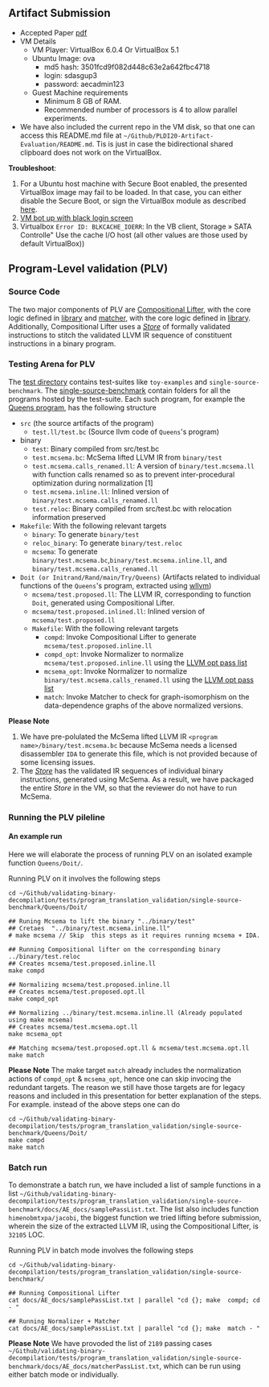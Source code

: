 ## Artifact Submission
 - Accepted Paper [pdf](https://github.com/sdasgup3/PLDI-2020-Artifact-Evaluation/blob/master/pldi2020-paper29.pdf)
 - VM Details
    - VM Player: VirtualBox 6.0.4 Or VirtualBox 5.1
    - Ubuntu Image: ova
      -   md5 hash: 3501fcd9f082d448c63e2a642fbc4718
      -   login: sdasgup3
      -   password: aecadmin123
    - Guest Machine requirements
      - Minimum 8 GB of RAM.
      - Recommended number of processors is 4 to allow parallel experiments.
  - We have also included the current repo in the VM disk, so that one can access this README.md file at `~/Github/PLDI20-Artifact-Evaluation/README.md`. Tis is just in case the bidirectional shared clipboard does not work on the VirtualBox.
  
**Troubleshoot**: 
1. For a Ubuntu host machine with Secure Boot enabled, the presented VirtualBox image may fail to be loaded. In that case, you can either disable the Secure Boot, or sign the VirtualBox module as described [here](https://askubuntu.com/questions/900118/vboxdrv-sh-failed-modprobe-vboxdrv-failed-please-use-dmesg-to-find-out-why/900121#900121).
2. [VM bot up with black login screen](https://askubuntu.com/questions/1134892/ubuntu-18-04-lts-on-virtualbox-boots-up-but-black-login-screen)
3. Virtualbox `Error ID: BLKCACHE_IOERR`: In the VB client, Storage » SATA Controlle" Use the cache I/O host (all other values are those used by default VirtualBox))


## Program-Level validation (PLV)
### Source Code

The two major components of PLV are [Compositional Lifter](https://github.com/sdasgup3/validating-binary-decompilation/blob/master/source/tools/decompiler/decompiler.cpp), with the core logic defined in [library](https://github.com/sdasgup3/validating-binary-decompilation/blob/master/source/libs/compositional-decompiler/compositional-decompiler.cpp) and [matcher](https://github.com/sdasgup3/validating-binary-decompilation/blob/master/source/tools/matcher/matcher.cpp), with the core logic defined in [library](https://github.com/sdasgup3/validating-binary-decompilation/blob/master/source/libs/llvm-graph-matching/llvm-graph-matching.cpp). Additionally, Compositional Lifter uses a [_Store_](https://github.com/sdasgup3/compd_cache) of formally validated instructions to stitch the validated LLVM IR sequence of constituent instructions in a binary program.

### Testing Arena for PLV

The [test directory](https://github.com/sdasgup3/validating-binary-decompilation/tree/master/tests/program_translation_validation/) contains test-suites like `toy-examples` and `single-source-benchmark`. The [single-source-benchmark](https://github.com/sdasgup3/validating-binary-decompilation/tree/master/tests/program_translation_validation/single-source-benchmark) contain folders for all the programs hosted by the test-suite. Each such program, for example the [Queens program](https://github.com/sdasgup3/validating-binary-decompilation/tree/master/tests/program_translation_validation/single-source-benchmark/Queens), has the following structure


 - `src` (the source artifacts of the program)
   - `test.ll/test.bc` (Source llvm code of `Queens`'s program) 
 - binary
   - `test`: Binary compiled from src/test.bc
   - `test.mcsema.bc`: McSema lifted LLVM IR from `binary/test`
   - `test.mcsema.calls_renamed.ll`: A version of `binary/test.mcsema.ll` with function calls renamed so as to prevent inter-procedural optimization during normalization [1]
   - `test.mcsema.inline.ll`: Inlined version of `binary/test.mcsema.calls_renamed.ll`
   - `test.reloc`: Binary compiled from src/test.bc with relocation information preserved
 - `Makefile`: With the following relevant targets
   - `binary`: To generate `binary/test`
   - `reloc_binary`: To generate `binary/test.reloc`
   - `mcsema`: To generate `binary/test.mcsema.bc`,`binary/test.mcsema.inline.ll`, and `binary/test.mcsema.calls_renamed.ll`  
  - `Doit (or Initrand/Rand/main/Try/Queens)` (Artifacts related to individual functions of the `Queens`'s program, extracted using [wllvm](https://github.com/travitch/whole-program-llvm))
    - `mcsema/test.proposed.ll`: The LLVM IR, corresponding to function `Doit`, generated using Compositional Lifter.
    - `mcsema/test.proposed.inlined.ll`: Inlined version of `mcsema/test.proposed.ll`
    - `Makefile`: With the following relevant targets
      - `compd`: Invoke Compositional Lifter to generate `mcsema/test.proposed.inline.ll`
      - `compd_opt`: Invoke Normalizer to normalize `mcsema/test.proposed.inline.ll` using the [LLVM opt pass list](https://github.com/sdasgup3/validating-binary-decompilation/blob/master/tests/scripts/matcher_driver.sh#L15)
      - `mcsema_opt`: Invoke Normalizer to normalize `binary/test.mcsema.calls_renamed.ll` using the [LLVM opt pass list](https://github.com/sdasgup3/validating-binary-decompilation/blob/master/tests/scripts/matcher_driver.sh#L15)
      - `match`: Invoke Matcher to check for graph-isomorphism on the data-dependence graphs of the above normalized versions.

**Please Note** 
 1. We have pre-polulated the McSema lifted LLVM IR `<program name>/binary/test.mcsema.bc` because McSema needs a licensed disassembler `IDA` to generate this file, which is not provided because of some licensing issues.
 2. The [_Store_](https://github.com/sdasgup3/compd_cache) has the validated IR sequences of individual binary instructions,  generated using McSema. As a result, we have packaged the entire _Store_ in the VM, so that the reviewer do not have to run McSema. 
 
### Running the PLV pileline

#### An example run
Here we will elaborate the process of running PLV on an isolated example function `Queens/Doit/`. 

Running PLV on it involves the following steps
```
cd ~/Github/validating-binary-decompilation/tests/program_translation_validation/single-source-benchmark/Queens/Doit/

## Runing Mcsema to lift the binary "../binary/test"
## Cretaes  "../binary/test.mcsema.inline.ll"
# make mcsema // Skip  this steps as it requires running mcsema + IDA.

## Running Compositional lifter on the corresponding binary ../binary/test.reloc
## Creates mcsema/test.proposed.inline.ll
make compd

## Normalizing mcsema/test.proposed.inline.ll
## Creates mcsema/test.proposed.opt.ll
make compd_opt

## Normalizing ../binary/test.mcsema.inline.ll (Already populated using make mcsema)
## Creates mcsema/test.mcsema.opt.ll
make mcsema_opt

## Matching mcsema/test.proposed.opt.ll & mcsema/test.mcsema.opt.ll
make match
```
**Please Note**
The make target `match` already includes the normalization actions of `compd_opt` & `mcsema_opt`, hence one can skip invocing the redundant targets. The reason we still have those targets are for legacy reasons and included in this presentation
for better explanation of the steps. For example. instead of the above steps one can do
```
cd ~/Github/validating-binary-decompilation/tests/program_translation_validation/single-source-benchmark/Queens/Doit/
make compd
make match
```

 
### Batch run
To demonstrate a batch run, we have included a list of sample functions in a list `~/Github/validating-binary-decompilation/tests/program_translation_validation/single-source-benchmark/docs/AE_docs/samplePassList.txt`. The list also
includes function `himenobmtxpa/jacobi`, the biggest function we tried lifting before submission, wherein the size of the extracted LLVM IR, using the Compositional Lifter, is `32105` LOC.

Running PLV in batch mode involves the following steps
```
cd ~/Github/validating-binary-decompilation/tests/program_translation_validation/single-source-benchmark/

## Running Compositional Lifter
cat docs/AE_docs/samplePassList.txt | parallel "cd {}; make  compd; cd - "

## Running Normalizer + Matcher
cat docs/AE_docs/samplePassList.txt | parallel "cd {}; make  match - "
```
**Please Note**
We have provoded the list of `2189` passing cases `~/Github/validating-binary-decompilation/tests/program_translation_validation/single-source-benchmark/docs/AE_docs/matcherPassList.txt`, which can 
be run using either batch mode or individually.

